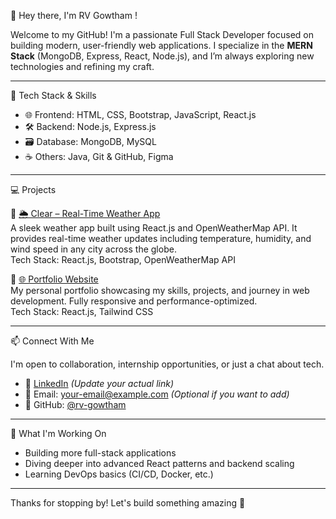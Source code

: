 👋 Hey there, I'm RV Gowtham !

Welcome to my GitHub! I'm a passionate Full Stack Developer focused on building modern, user-friendly web applications. I specialize in the **MERN Stack** (MongoDB, Express, React, Node.js), and I’m always exploring new technologies and refining my craft.

---

🚀 Tech Stack & Skills
- 🌐 Frontend: HTML, CSS, Bootstrap, JavaScript, React.js  
- 🛠️ Backend: Node.js, Express.js  
- 🗃️ Database: MongoDB, MySQL  
- ☕ Others: Java, Git & GitHub, Figma

---

💻 Projects

🔹 [🌦️ Clear – Real-Time Weather App](https://clear-rv.vercel.app)  
A sleek weather app built using React.js and OpenWeatherMap API. It provides real-time weather updates including temperature, humidity, and wind speed in any city across the globe.  
Tech Stack: React.js, Bootstrap, OpenWeatherMap API  

🔹 [🌐 Portfolio Website](https://rvgowtham.vercel.app)  
My personal portfolio showcasing my skills, projects, and journey in web development. Fully responsive and performance-optimized.  
Tech Stack: React.js, Tailwind CSS  

---

📫 Connect With Me

I'm open to collaboration, internship opportunities, or just a chat about tech.

- 💼 [LinkedIn](https://www.linkedin.com/in/your-profile) *(Update your actual link)*
- 📨 Email: your-email@example.com *(Optional if you want to add)*
- 🔗 GitHub: [@rv-gowtham](https://github.com/rv-gowtham)

---

🌱 What I'm Working On
- Building more full-stack applications
- Diving deeper into advanced React patterns and backend scaling
- Learning DevOps basics (CI/CD, Docker, etc.)

---

Thanks for stopping by! Let's build something amazing 🚀
